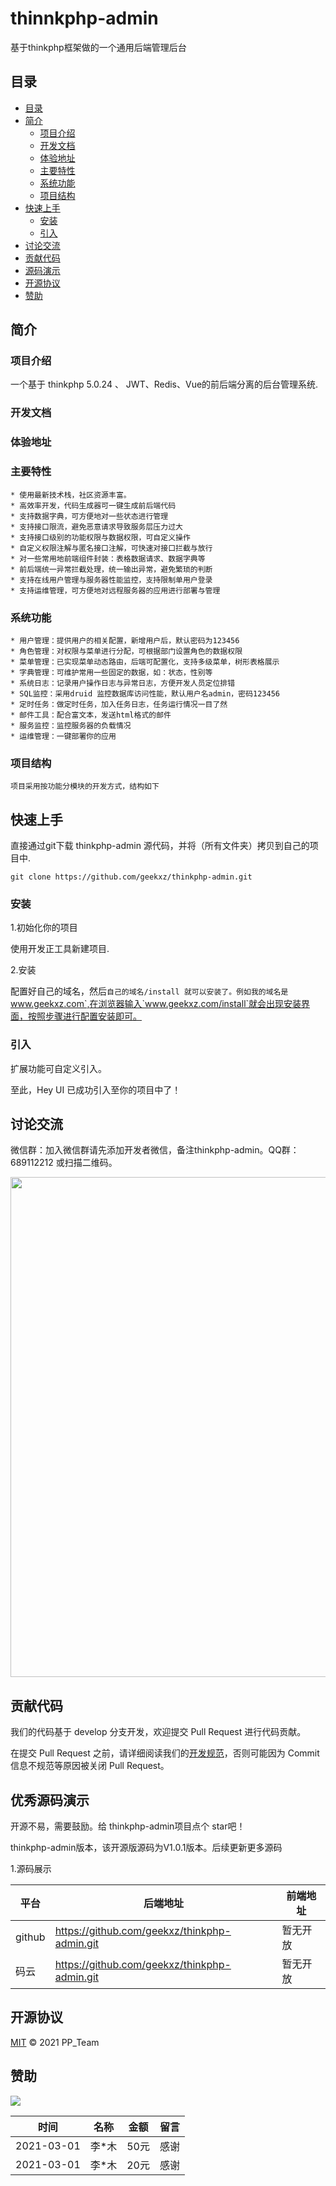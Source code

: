 # thinnkphp-admin
基于thinkphp框架做的一个通用后端管理后台

## 目录

- [目录](#目录)
- [简介](#简介)
  - [项目介绍](#项目介绍)
  - [开发文档](#开发文档)
  - [体验地址](#体验地址)
  - [主要特性](#主要特性)
  - [系统功能](#系统功能)
  - [项目结构](#项目结构)
- [快速上手](#快速上手)
  - [安装](#安装)
  - [引入](#引入)
- [讨论交流](#讨论交流)
- [贡献代码](#贡献代码)
- [源码演示](#优秀源码演示)
- [开源协议](#开源协议)
- [赞助](#赞助)


## 简介

### 项目介绍

  一个基于 thinkphp 5.0.24 、 JWT、Redis、Vue的前后端分离的后台管理系统.

### 开发文档

### 体验地址

### 主要特性
	* 使用最新技术栈，社区资源丰富。
	* 高效率开发，代码生成器可一键生成前后端代码
	* 支持数据字典，可方便地对一些状态进行管理
	* 支持接口限流，避免恶意请求导致服务层压力过大
	* 支持接口级别的功能权限与数据权限，可自定义操作
	* 自定义权限注解与匿名接口注解，可快速对接口拦截与放行
	* 对一些常用地前端组件封装：表格数据请求、数据字典等
	* 前后端统一异常拦截处理，统一输出异常，避免繁琐的判断
	* 支持在线用户管理与服务器性能监控，支持限制单用户登录
	* 支持运维管理，可方便地对远程服务器的应用进行部署与管理

### 系统功能
	* 用户管理：提供用户的相关配置，新增用户后，默认密码为123456
	* 角色管理：对权限与菜单进行分配，可根据部门设置角色的数据权限
	* 菜单管理：已实现菜单动态路由，后端可配置化，支持多级菜单，树形表格展示
	* 字典管理：可维护常用一些固定的数据，如：状态，性别等
	* 系统日志：记录用户操作日志与异常日志，方便开发人员定位排错
	* SQL监控：采用druid 监控数据库访问性能，默认用户名admin，密码123456
	* 定时任务：做定时任务，加入任务日志，任务运行情况一目了然
	* 邮件工具：配合富文本，发送html格式的邮件
	* 服务监控：监控服务器的负载情况
	* 运维管理：一键部署你的应用

### 项目结构
	项目采用按功能分模块的开发方式，结构如下



## 快速上手

  直接通过git下载 thinkphp-admin 源代码，并将（所有文件夹）拷贝到自己的项目中.
  ```
  git clone https://github.com/geekxz/thinkphp-admin.git
  ```


### 安装

1.初始化你的项目

  使用开发正工具新建项目.

2.安装
	
  配置好自己的域名，然后`自己的域名/install 就可以安装了。例如我的域名是`www.geekxz.com`,在浏览器输入`www.geekxz.com/install`就会出现安装界面，按照步骤进行配置安装即可。

  
### 引入

  扩展功能可自定义引入。

  至此，Hey UI 已成功引入至你的项目中了！

## 讨论交流

微信群：加入微信群请先添加开发者微信，备注thinkphp-admin。QQ群：689112212 或扫描二维码。

<p align="center">
    <img width="800" src="https://oss.geekxz.com/hey-ui-oss/communication_primary.png">
</p>

## 贡献代码

我们的代码基于 develop 分支开发，欢迎提交 Pull Request 进行代码贡献。

在提交 Pull Request 之前，请详细阅读我们的[开发规范](http://heyui.geekxz.com/start/contribute.html)，否则可能因为 Commit 信息不规范等原因被关闭 Pull Request。

## 优秀源码演示

开源不易，需要鼓励。给 thinkphp-admin项目点个 star吧！

thinkphp-admin版本，该开源版源码为V1.0.1版本。后续更新更多源码

1.源码展示

|   平台  |  后端地址    | 前端地址|
| ------- | ------------ |---------|
|  github | https://github.com/geekxz/thinkphp-admin.git |     暂无开放    |
|  码云   | https://github.com/geekxz/thinkphp-admin.git |     暂无开放    |



## 开源协议

[MIT](LICENSE) © 2021  PP_Team


## 赞助

![](https://oss.geekxz.com/hey-ui-oss/communications.png)

| 时间        	| 名称          | 金额       | 留言  		    |
| ------------- |:-------------:| :---------:|:-------------|
| 2021-03-01    |李*木          | 50元       |感谢
| 2021-03-01    |李*木			| 20元 	     |感谢